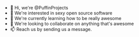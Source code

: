 - 👋 Hi, we're @PuffinProjects
- 👀 We're interested in sexy open source software
- 🌱 We're currently learning how to be really awesome
- 💞️ We're looking to collaborate on anything that's awesome
- 📫 Reach us by sending us a message.

<!---
PuffinProjects/PuffinProjects is a ✨ special ✨ repository because its `README.md` (this file) appears on your GitHub profile.
You can click the Preview link to take a look at your changes.
--->
